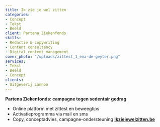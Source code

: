 ```yaml
---
title: Ik zie je wel zitten
categories:
- Concept
- Tekst
- Beeld
client: Partena Ziekenfonds
skills:
- Redactie & copywriting
- Content consultancy
- Digital content management
cover_photo: "/uploads/zittest_1_eva-de-geyter.png"
services:
- Tekst
- Beeld
- Concept
clients:
- Uitgeverij Lannoo
---
```


**Partena Ziekenfonds: campagne tegen sedentair gedrag**
* Online platform met zittest en beweegtips
* Activatieprogramma via mail en sms
* Copy, conceptadvies, campagne-ondersteuning
[**Ikziejewelzitten.be**](http://ikziejewelzitten.be)